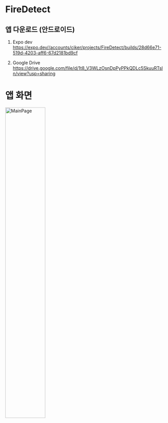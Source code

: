 # FireDetect

## 앱 다운로드 (안드로이드)

1. Expo dev
https://expo.dev//accounts/ciker/projects/FireDetect/builds/28d66e71-519d-4203-aff6-67d2181bd9cf

2. Google Drive
https://drive.google.com/file/d/1t8_V3WLzOsnDpPyPPkQDLc5SkuuRTsln/view?usp=sharing


앱 화면 
=======
<img src="/images/firedetect.jpeg" width="50%" height="50%" title="앱 화면" alt="MainPage"></img>


